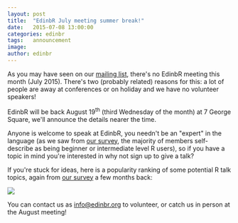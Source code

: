 ```yaml
---
layout: post
title:  "EdinbR July meeting summer break!"
date:   2015-07-08 13:00:00
categories: edinbr
tags:   announcement
image:
author: edinbr
---
```


As you may have seen on our [mailing list](ps.google.com/forum/#!forum/edinbr), there's no EdinbR meeting this month (July 2015). There's two (probably related) reasons for this: a lot of people are away at conferences or on holiday and we have no volunteer speakers!

EdinbR will be back August 19<sup>th</sup> (third Wednesday of the month) at 7 George Square, we'll announce the details nearer the time.

Anyone is welcome to speak at EdinbR, you needn't be an "expert" in the language (as we saw from [our survey](http://edinbr.org/edinbr/2015/03/25/edinbr-survey-results.html), the majority of members self-describe as being beginner or intermediate level R users), so if you have a topic in mind you're interested in why not sign up to give a talk?

If you're stuck for ideas, here is a popularity ranking of some potential R talk topics, again from [our survey](http://edinbr.org/edinbr/2015/03/25/edinbr-survey-results.html) a few months back:

<img src="{{ site.baseurl }}/assets/images/survey_6.png" />

You can contact us as [info@edinbr.org](mailto:info@edinbr.org) to volunteer, or catch us in person at the August meeting!
